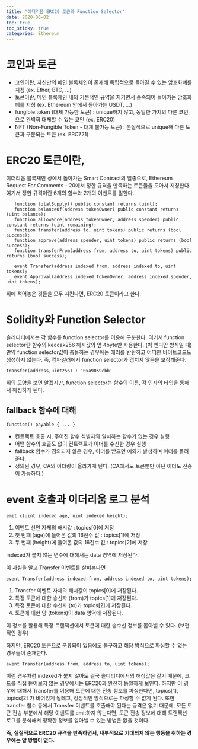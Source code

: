 ```yaml
---
title: "이더리움 ERC20 토큰과 Function Selector"
date: 2020-06-02
toc: true
toc_sticky: true
categories: Ethereum
---
```


# 코인과 토큰
- 코인이란, 자신만의 메인 블록체인이 존재해 독립적으로 돌아갈 수 있는 암호화폐를 지칭 (ex. Ether, BTC, ...)
- 토큰이란, 메인 블록체인 내의 기본적인 규약을 지키면서 종속되어 돌아가는 암호화폐를 지칭 (ex. Ethereum 안에서 돌아가는 USDT, ...)
- fungible token (대체 가능한 토큰) : unique하지 않고, 동일한 가치의 다른 코인으로 완벽히 대체할 수 있는 코인 (ex. ERC20)
- NFT (Non-Fungible Token - 대체 불가능 토큰) : 본질적으로 unique해 다른 토큰과 구분되는 토큰 (ex. ERC721)

# ERC20 토큰이란,
 이더리움 블록체인 상에서 돌아가는 Smart Contract의 일종으로, Ethereum Request For Comments - 20에서 정한 규격을 만족하는 토큰들을 모아서 지칭한다. 여기서 정한 규격이란 6개의
 함수와 2개의 이벤트를 말한다.
 ```solidity
    function totalSupply() public constant returns (uint);
    function balanceOf(address tokenOwner) public constant returns (uint balance); 
    function allowance(address tokenOwner, address spender) public constant returns (uint remaining);
    function transfer(address to, uint tokens) public returns (bool success);
    function approve(address spender, uint tokens) public returns (bool success);
    function transferFrom(address from, address to, uint tokens) public returns (bool success);

    event Transfer(address indexed from, address indexed to, uint tokens);
    event Approval(address indexed tokenOwner, address indexed spender, uint tokens);
```
위에 적어놓은 것들을 모두 지킨다면, ERC20 토큰이라고 한다.

# Solidity와 Function Selector
 솔리디티에서는 각 함수를 function selector를 이옹해 구분한다. 여기서 function selector란 함수의 keccak256 해시값의 앞 4byte만 사용한다. (빅 엔디안 방식일 때)   
 만약 function selector값이 충돌하는 경우에는 에러를 반환하고 어떠한 바이트코드도 생성하지 않는다. 즉, 컴파일러에서 function selector가 겹치지 않음을 보장해준다.
 ```solidity
transfer(address,uint256) : '0xa9059cbb'
```
 위의 모양을 보면 알겠지만, function selector는 함수의 이름, 각 인자의 타입을 통해서 해싱하게 된다.
 
## fallback 함수에 대해
```solidity
function() payable { ... }
```
- 컨트랙트 호출 시, 주어진 함수 식별자와 일치하는 함수가 없는 경우 실행
- 어떤 함수의 호출도 없이 컨트랙트가 이더를 수신한 경우 실행
- fallback 함수가 정의되지 않은 경우, 이더를 받으면 예외가 발생하며 이더를 돌려준다.
- 정의된 경우, CA의 이더량이 올라가게 된다. (CA에서도 토큰뿐만 아닌 이더도 전송이 가능하다.)
 
 
# event 호출과 이더리움 로그 분석
 ```solidity
emit x(uint indexed age, uint indexed height);
```
1. 이벤트 선언 자체의 해시값 : topics[0]에 저장
2. 첫 번째 (age)에 들어온 값의 16진수 값 : topics[1]에 저장
3. 두 번째 (height)에 들어온 값의 16진수 값 : topics[2]에 저장

indexed가 붙지 않는 변수에 대해서는 data 영역에 저장된다.

이 사실을 알고 Transfer 이벤트를 살펴본다면
```solidity
event Transfer(address indexed from, address indexed to, uint tokens);
```
1. Transfer 이벤트 자체의 해시값이 topics[0]에 저장된다.
2. 특정 토큰에 대한 송신자 (from)가 topics[1]에 저장된다.
3. 특정 토큰에 대한 수신자 (to)가 topics[2]에 저장된다.
4. 토큰에 대한 양 (tokens)이 data 영역에 저장된다.

이 정보를 활용해 특정 트랜잭션에서 토큰에 대한 송수신 정보를 뽑아낼 수 있다. (보편적인 경우)   

하지만, ERC20 토큰으로 분류되어 있음에도 불구하고 해당 방식으로 파싱할 수 없는 경우들이 존재한다.
```solidity
event Transfer(address from, address to, uint tokens);
```
이런 경우처럼 indexed가 붙지 않아도 결국 솔디티디에서의 해싱값은 같기 때문에, 코드를 직접 뜯어보지 않는 경우에서는 ERC20과 완전히 동일하게 보인다.
하지만 이 경우에 대해서 Transfer를 이용해 토큰에 대한 전송 정보를 파싱한다면, topics[1], topics[2] 가 비어있게 될테고, 정상적인 방식으로는 파싱할 수 없게 된다.
또한 transfer 함수 등에서 Transfer 이벤트를 호출해야 된다는 규격은 없기 때문에, 모든 토큰 전송 부분에서 해당 이벤트를 emit하지 않는다면,
토큰 전송 정보에 대해 트랜잭션 로그를 분석해서 정확한 정보를 알아낼 수 있는 방법은 없을 것이다.

__즉, 실질적으로 ERC20 규격을 만족하면서, 내부적으로 기대되지 않는 행동을 취하는 경우에는 알 방법이 없다.__







